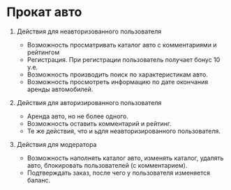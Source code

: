# Прокат авто

1) Действия для неавторизованного пользователя
   - Возможность просматривать каталог авто с комментариями и рейтингом
   - Регистрация. При регистрации пользователь получает бонус 10 у.е.
   - Возможность производить поиск по характеристикам авто.
   - Возможность просмотреть информацию по дате окончания аренды автомобилей.
   
2) Действия для авторизированного пользователя
   - Аренда авто, но не более одного.
   - Возможность оставить комментарий и рейтинг.
   - Те же действия, что и ьдля неавторизированного пользователя.
   
3) Действия для модератора
   - Возможность наполнять каталог авто, изменять каталог, удалять авто, блокировать пользователей (с комментарием).
   - Подтверждать заказ, после чего у пользователя изменяется баланс.
   
